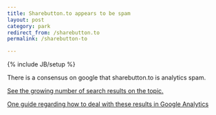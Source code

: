 ```yaml
---
title: Sharebutton.to appears to be spam
layout: post
category: park
redirect_from: /sharebutton.to
permalink: /sharebutton-to

---
```

{% include JB/setup %}

There is a consensus on google that sharebutton.to is analytics spam.

[See the growing number of search results on the topic.](https://www.google.com/#q=sharebutton.to+referral+spam)

[One guide regarding how to deal with these results in Google Analytics](https://www.ohow.co/permanently-stop-spam-from-sharebutton-to-google-analytics/)

